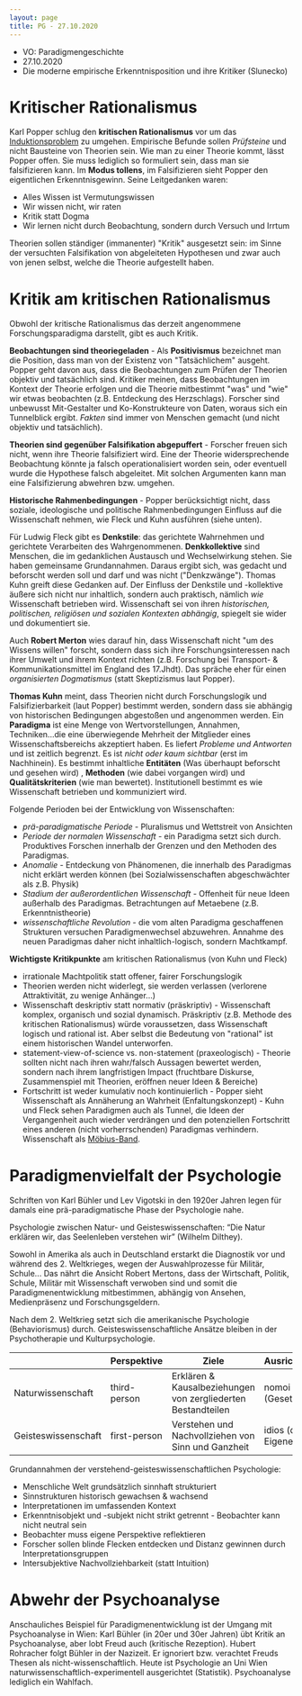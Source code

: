 ```yaml
---
layout: page
title: PG - 27.10.2020
---
```


* VO: Paradigmengeschichte
* 27.10.2020
* Die moderne empirische Erkenntnisposition und ihre Kritiker (Slunecko)

# Kritischer Rationalismus

Karl Popper schlug den **kritischen Rationalismus** vor um das <a href="./ewd1#Induktion">Induktionsproblem</a> zu umgehen. Empirische Befunde sollen _Prüfsteine_ und nicht Bausteine von Theorien sein. Wie man zu einer Theorie kommt, lässt Popper offen. Sie muss lediglich so formuliert sein, dass man sie falsifizieren kann. Im **Modus tollens**, im Falsifizieren sieht Popper den eigentlichen Erkenntnisgewinn. Seine Leitgedanken waren:
* Alles Wissen ist Vermutungswissen
* Wir wissen nicht, wir raten
* Kritik statt Dogma
* Wir lernen nicht durch Beobachtung, sondern durch Versuch und Irrtum

Theorien sollen ständiger (immanenter) "Kritik" ausgesetzt sein: im Sinne der versuchten Falsifikation von abgeleiteten Hypothesen und zwar auch von jenen selbst, welche die Theorie aufgestellt haben.

# Kritik am kritischen Rationalismus

Obwohl der kritische Rationalismus das derzeit angenommene Forschungsparadigma darstellt, gibt es auch Kritik.

**Beobachtungen sind theoriegeladen** - Als **Positivismus** bezeichnet man die Position, dass man von der Existenz von "Tatsächlichem" ausgeht. Popper geht davon aus, dass die Beobachtungen zum Prüfen der Theorien objektiv und tatsächlich sind. Kritiker meinen, dass Beobachtungen im Kontext der Theorie erfolgen und die Theorie mitbestimmt "was" und "wie" wir etwas beobachten (z.B. Entdeckung des Herzschlags). Forscher sind unbewusst Mit-Gestalter und Ko-Konstrukteure von Daten, woraus sich ein Tunnelblick ergibt. _Fakten_ sind immer von Menschen gemacht (und nicht objektiv und tatsächlich).

**Theorien sind gegenüber Falsifikation abgepuffert** - Forscher freuen sich nicht, wenn ihre Theorie falsifiziert wird. Eine der Theorie widersprechende Beobachtung könnte ja falsch operationalisiert worden sein, oder eventuell wurde die Hypothese falsch abgeleitet. Mit solchen Argumenten kann man eine Falsifizierung abwehren bzw. umgehen.

**Historische Rahmenbedingungen** - Popper berücksichtigt nicht, dass soziale, ideologische und politische Rahmenbedingungen Einfluss auf die Wissenschaft nehmen, wie Fleck und Kuhn ausführen (siehe unten).

Für Ludwig Fleck gibt es **Denkstile**: das gerichtete Wahrnehmen und gerichtete Verarbeiten des Wahrgenommenen. **Denkkollektive** sind Menschen, die im gedanklichen Austausch und Wechselwirkung stehen. Sie haben gemeinsame Grundannahmen. Daraus ergibt sich, was gedacht und beforscht werden soll und darf und was nicht ("Denkzwänge"). Thomas Kuhn greift diese Gedanken auf. Der Einfluss der Denkstile und -kollektive äußere sich nicht nur inhaltlich, sondern auch praktisch, nämlich *wie* Wissenschaft betrieben wird. Wissenschaft sei von ihren *historischen, politischen, religiösen und sozialen Kontexten abhängig*, spiegelt sie wider und dokumentiert sie.

Auch **Robert Merton** wies darauf hin, dass Wissenschaft nicht "um des Wissens willen" forscht, sondern dass sich ihre Forschungsinteressen nach ihrer Umwelt und ihrem Kontext richten (z.B. Forschung bei Transport- & Kommunikationsmittel im England des 17.Jhdt). Das spräche eher für einen *organisierten Dogmatismus* (statt Skeptizismus laut Popper).

**Thomas Kuhn** meint, dass Theorien nicht durch Forschungslogik und Falsifizierbarkeit (laut Popper) bestimmt werden, sondern dass sie abhängig von historischen Bedingungen abgestoßen und angenommen werden. Ein **Paradigma** ist eine Menge von Wertvorstellungen, Annahmen, Techniken...die eine überwiegende Mehrheit der Mitglieder eines Wissenschaftsbereichs akzeptiert haben. Es liefert  *Probleme und Antworten* und ist zeitlich begrenzt. Es ist *nicht oder kaum sichtbar* (erst im Nachhinein). Es bestimmt inhaltliche **Entitäten** (Was überhaupt beforscht und gesehen wird) , **Methoden** (wie dabei vorgangen wird) und  **Qualitätskriterien** (wie man bewertet). Institutionell bestimmt es wie Wissenschaft betrieben und kommuniziert wird.

Folgende Perioden bei der Entwicklung von Wissenschaften:
* *prä-paradigmatische Periode* - Pluralismus und Wettstreit von Ansichten
* *Periode der normalen Wissenschaft* - ein Paradigma setzt sich durch. Produktives Forschen innerhalb der Grenzen und den Methoden des Paradigmas.
* *Anomalie* - Entdeckung von Phänomenen, die innerhalb des Paradigmas nicht erklärt werden können (bei Sozialwissenschaften abgeschwächter als z.B. Physik)
* *Stadium der außerordentlichen Wissenschaft* - Offenheit für neue Ideen außerhalb des Paradigmas. Betrachtungen auf Metaebene (z.B. Erkenntnistheorie)
* *wissenschaftliche Revolution* - die vom alten Paradigma geschaffenen Strukturen versuchen Paradigmenwechsel abzuwehren. Annahme des neuen Paradigmas daher nicht inhaltlich-logisch, sondern Machtkampf.

**Wichtigste Kritikpunkte** am kritischen Rationalismus (von Kuhn und Fleck)
* irrationale Machtpolitik statt offener, fairer Forschungslogik
* Theorien werden nicht widerlegt, sie werden verlassen (verlorene Attraktivität, zu wenige Anhänger...)
* Wissenschaft deskriptiv statt normativ (präskriptiv) - Wissenschaft komplex, organisch und sozial dynamisch. Präskriptiv (z.B. Methode des kritischen Rationalismus) würde voraussetzen, dass Wissenschaft logisch und rational ist. Aber selbst die Bedeutung von "rational" ist einem historischen Wandel unterworfen.
* statement-view-of-science vs. non-statement (praxeologisch) - Theorie sollten nicht nach ihren wahr/falsch Aussagen bewertet werden, sondern nach ihrem langfristigen Impact (fruchtbare Diskurse, Zusammenspiel mit Theorien, eröffnen neuer Ideen & Bereiche)
* Fortschritt ist weder kumulativ noch kontinuierlich - Popper sieht Wissenschaft als Annäherung an Wahrheit (Enfaltungskonzept) - Kuhn und Fleck sehen Paradigmen auch als Tunnel, die Ideen der Vergangenheit auch wieder verdrängen und den potenziellen Fortschritt eines anderen (nicht vorherrschenden) Paradigmas verhindern. Wissenschaft als [Möbius-Band](https://en.wikipedia.org/wiki/M%C3%B6bius_strip).

# Paradigmenvielfalt der Psychologie

Schriften von Karl Bühler und Lev Vigotski in den 1920er Jahren legen für damals eine prä-paradigmatische Phase der Psychologie nahe.

Psychologie zwischen Natur- und Geisteswissenschaften: <q>Die Natur erklären wir, das Seelenleben verstehen wir</q> (Wilhelm Dilthey).

Sowohl in Amerika als auch in Deutschland erstarkt die Diagnostik vor und während des 2. Weltkrieges, wegen der Auswahlprozesse für Militär, Schule... Das nährt die Ansicht Robert Mertons, dass der Wirtschaft, Politik, Schule, Militär mit Wissenschaft verwoben sind und somit die Paradigmenentwicklung mitbestimmen, abhängig von Ansehen, Medienpräsenz und Forschungsgeldern.

Nach dem 2. Weltkrieg setzt sich die amerikanische Psychologie (Behaviorismus) durch. Geisteswissenschaftliche Ansätze bleiben in der Psychotherapie und Kulturpsychologie.

|                     | Perspektive  | Ziele                                                        | Ausrichtung        | Methoden                 | Beispiele |
| ------------------- | ------------ | ------------------------------------------------------------ | ------------------ | ------------------------ | ---------- |
| Naturwissenschaft   | third-person | Erklären & Kausalbeziehungen von zergliederten Bestandteilen | nomoi (Gesetze)    | Quantitativ (Experiment) | Behaviorismus, Experimental-Ψ |
| Geisteswissenschaft | first-person | Verstehen und Nachvollziehen von Sinn und Ganzheit           | idios (das Eigene) | Qualitativ (Hermeneutik) | Phänomenologie, Psychoanalyse           |

Grundannahmen der verstehend-geisteswissenschaftlichen Psychologie:
* Menschliche Welt grundsätzlich sinnhaft strukturiert
* Sinnstrukturen historisch gewachsen & wachsend
* Interpretationen im umfassenden Kontext
* Erkenntnisobjekt und -subjekt nicht strikt getrennt - Beobachter kann nicht neutral sein
* Beobachter muss eigene Perspektive reflektieren
* Forscher sollen blinde Flecken entdecken und Distanz gewinnen durch Interpretationsgruppen
* Intersubjektive Nachvollziehbarkeit (statt Intuition)

# Abwehr der Psychoanalyse

Anschauliches Beispiel für Paradigmenentwicklung ist der Umgang mit Psychoanalyse in Wien:
Karl Bühler (in 20er und 30er Jahren) übt Kritik an Psychoanalyse, aber lobt Freud auch (kritische Rezeption).
Hubert Rohracher folgt Bühler in der Nazizeit. Er ignoriert bzw. verachtet Freuds Thesen als nicht-wissenschaftlich.
Heute ist Psychologie an Uni Wien naturwissenschaftlich-experimentell ausgerichtet (Statistik). Psychoanalyse lediglich ein Wahlfach.
